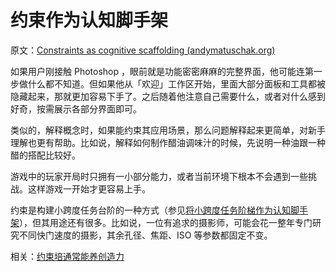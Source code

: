 # 约束作为认知脚手架

原文：[Constraints as cognitive scaffolding (andymatuschak.org)](https://notes.andymatuschak.org/z8DyCwRiC8HT89mMvtBjwcGVs5ucHPHcrScch)

如果用户刚接触 Photoshop ，眼前就是功能密密麻麻的完整界面，他可能连第一步做什么都不知道。但如果他从「欢迎」工作区开始，里面大部分面板和工具都被隐藏起来，那就更加容易下手了。之后随着他注意自己需要什么，或者对什么感到好奇，按需展示各部分界面即可。

类似的，解释概念时，如果能约束其应用场景，那么问题解释起来更简单，对新手理解也更有帮助。比如说，解释如何制作醋油调味汁的时候，先说明一种油跟一种醋的搭配比较好。

游戏中的玩家开局时只拥有一小部分能力，或者当前环境下根本不会遇到一些挑战。这样游戏一开始才更容易上手。

约束是构建小跨度任务台阶的一种方式（参见[将小跨度任务阶梯作为认知脚手架](https://notes.andymatuschak.org/z2qBbdZidZNjbpdggRbmgeUeVf2H7aCevSYvE)），但其用途还有很多。比如说，一位有追求的摄影师，可能会花一整年专门研究不同快门速度的摄影，其余孔径、焦距、ISO 等参数都固定不变。

相关：[约束培通常能养创造力](https://notes.andymatuschak.org/zfsf2tFq4u5TuCgCMyWgFhwrTSMofHby1ae)